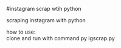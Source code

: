 #instagram scrap wtih python

scraping instagram with python <br>

how to use: <br>
clone and run with command py igscrap.py
